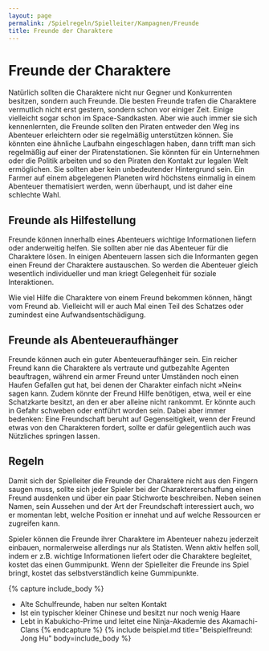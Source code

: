```yaml
---
layout: page
permalink: /Spielregeln/Spielleiter/Kampagnen/Freunde
title: Freunde der Charaktere
---
```


# Freunde der Charaktere

Natürlich sollten die Charaktere nicht nur Gegner und Konkurrenten besitzen, sondern auch Freunde. Die besten Freunde trafen die Charaktere vermutlich nicht erst gestern, sondern schon vor einiger Zeit. Einige vielleicht sogar schon im Space-Sandkasten. Aber wie auch immer sie sich kennenlernten, die Freunde sollten den Piraten entweder den Weg ins Abenteuer erleichtern oder sie regelmäßig unterstützen können. Sie könnten eine ähnliche Laufbahn eingeschlagen haben, dann trifft man sich regelmäßig auf einer der Piratenstationen. Sie könnten für ein Unternehmen oder die Politik arbeiten und so den Piraten den Kontakt zur legalen Welt ermöglichen. Sie sollten aber kein unbedeutender Hintergrund sein. Ein Farmer auf einem abgelegenen Planeten wird höchstens einmalig in einem Abenteuer thematisiert werden, wenn überhaupt, und ist daher eine schlechte Wahl.

## Freunde als Hilfestellung

Freunde können innerhalb eines Abenteuers wichtige Informationen liefern oder anderweitig helfen. Sie sollten aber nie das Abenteuer für die Charaktere lösen. In einigen Abenteuern lassen sich die Informanten gegen einen Freund der Charaktere austauschen. So werden die Abenteuer gleich wesentlich individueller und man kriegt Gelegenheit für soziale Interaktionen.

Wie viel Hilfe die Charaktere von einem Freund bekommen können, hängt vom Freund ab. Vielleicht will er auch Mal einen Teil des Schatzes oder zumindest eine Aufwandsentschädigung.

## Freunde als Abenteueraufhänger

Freunde können auch ein guter Abenteueraufhänger sein. Ein reicher Freund kann die Charaktere als vertraute und gutbezahlte Agenten beauftragen, während ein armer Freund unter Umständen noch einen Haufen Gefallen gut hat, bei denen der Charakter einfach nicht &raquo;Nein&laquo; sagen kann. Zudem könnte der Freund Hilfe benötigen, etwa, weil er eine Schatzkarte besitzt, an den er aber alleine nicht rankommt. Er könnte auch in Gefahr schweben oder entführt worden sein. Dabei aber immer bedenken: Eine Freundschaft beruht auf Gegenseitigkeit, wenn der Freund etwas von den Charakteren fordert, sollte er dafür gelegentlich auch was Nützliches springen lassen.

## Regeln

Damit sich der Spielleiter die Freunde der Charaktere nicht aus den Fingern saugen muss, sollte sich jeder Spieler bei der Charaktererschaffung einen Freund ausdenken und über ein paar Stichworte beschreiben. Neben seinen Namen, sein Aussehen und der Art der Freundschaft interessiert auch, wo er momentan lebt, welche Position er innehat und auf welche Ressourcen er zugreifen kann.

Spieler können die Freunde ihrer Charaktere im Abenteuer nahezu jederzeit einbauen, normalerweise allerdings nur als Statisten. Wenn aktiv helfen soll, indem er z.B. wichtige Informationen liefert oder die Charaktere begleitet, kostet das einen Gummipunkt. Wenn der Spielleiter die Freunde ins Spiel bringt, kostet das selbstverständlich keine Gummipunkte.

{% capture include_body %}

- Alte Schulfreunde, haben nur selten Kontakt
- Ist ein typischer kleiner Chinese und besitzt nur noch wenig Haare
- Lebt in Kabukicho-Prime und leitet eine Ninja-Akademie des Akamachi-Clans
{% endcapture %}
{% include beispiel.md title="Beispielfreund: Jong Hu" body=include_body %}
